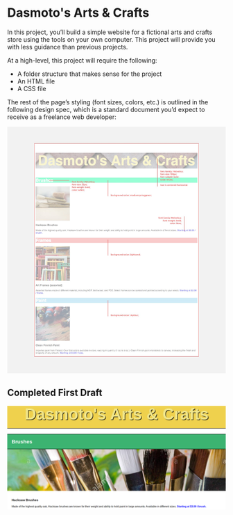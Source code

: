 # Dasmoto's Arts & Crafts

In this project, you’ll build a simple website for a fictional arts and crafts store using the tools on your own computer. This project will provide you with less guidance than previous projects.

At a high-level, this project will require the following:

- A folder structure that makes sense for the project
- An HTML file
- A CSS file

The rest of the page’s styling (font sizes, colors, etc.) is outlined in the following design spec, which is a standard document you’d expect to receive as a freelance web developer:

![Spec Page!](./spec.jpg)


## Completed First Draft

![Homepage Draft!](./dasmotos.png)
